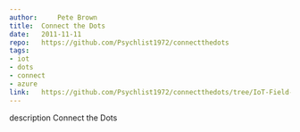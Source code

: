 ```yaml
---	
author: 	Pete Brown
title:	Connect the Dots
date:	2011-11-11
repo:	https://github.com/Psychlist1972/connectthedots
tags:	
- iot 
- dots 
- connect 
- azure 
link:	https://github.com/Psychlist1972/connectthedots/tree/IoT-Field-Labs/Devices/DirectlyConnectedDevices
---	
```

description	Connect the Dots
